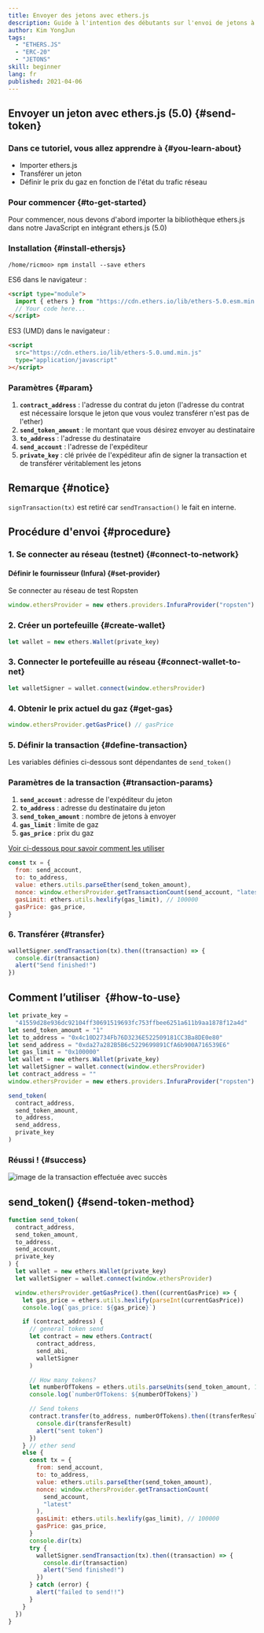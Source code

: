 ```yaml
---
title: Envoyer des jetons avec ethers.js
description: Guide à l'intention des débutants sur l'envoi de jetons à l'aide d'ether.js.
author: Kim YongJun
tags:
  - "ETHERS.JS"
  - "ERC-20"
  - "JETONS"
skill: beginner
lang: fr
published: 2021-04-06
---
```


## Envoyer un jeton avec ethers.js (5.0) {#send-token}

### Dans ce tutoriel, vous allez apprendre à {#you-learn-about}

- Importer ethers.js
- Transférer un jeton
- Définir le prix du gaz en fonction de l'état du trafic réseau

### Pour commencer {#to-get-started}

Pour commencer, nous devons d'abord importer la bibliothèque ethers.js dans notre JavaScript en intégrant ethers.js (5.0)

### Installation {#install-ethersjs}

```shell
/home/ricmoo> npm install --save ethers
```

ES6 dans le navigateur :

```html
<script type="module">
  import { ethers } from "https://cdn.ethers.io/lib/ethers-5.0.esm.min.js"
  // Your code here...
</script>
```

ES3 (UMD) dans le navigateur :

```html
<script
  src="https://cdn.ethers.io/lib/ethers-5.0.umd.min.js"
  type="application/javascript"
></script>
```

### Paramètres {#param}

1. **`contract_address`** : l'adresse du contrat du jeton (l'adresse du contrat est nécessaire lorsque le jeton que vous voulez transférer n'est pas de l'ether)
2. **`send_token_amount`** : le montant que vous désirez envoyer au destinataire
3. **`to_address`** : l'adresse du destinataire
4. **`send_account`** : l'adresse de l'expéditeur
5. **`private_key`** : clé privée de l'expéditeur afin de signer la transaction et de transférer véritablement les jetons

## Remarque {#notice}

`signTransaction(tx)` est retiré car `sendTransaction()` le fait en interne.

## Procédure d'envoi {#procedure}

### 1. Se connecter au réseau (testnet) {#connect-to-network}

#### Définir le fournisseur (Infura) {#set-provider}

Se connecter au réseau de test Ropsten

```javascript
window.ethersProvider = new ethers.providers.InfuraProvider("ropsten")
```

### 2. Créer un portefeuille {#create-wallet}

```javascript
let wallet = new ethers.Wallet(private_key)
```

### 3. Connecter le portefeuille au réseau {#connect-wallet-to-net}

```javascript
let walletSigner = wallet.connect(window.ethersProvider)
```

### 4. Obtenir le prix actuel du gaz {#get-gas}

```javascript
window.ethersProvider.getGasPrice() // gasPrice
```

### 5. Définir la transaction {#define-transaction}

Les variables définies ci-dessous sont dépendantes de `send_token()`

### Paramètres de la transaction {#transaction-params}

1. **`send_account`** : adresse de l'expéditeur du jeton
2. **`to_address`** : adresse du destinataire du jeton
3. **`send_token_amount`** : nombre de jetons à envoyer
4. **`gas_limit`** : limite de gaz
5. **`gas_price`** : prix du gaz

[Voir ci-dessous pour savoir comment les utiliser](#how-to-use)

```javascript
const tx = {
  from: send_account,
  to: to_address,
  value: ethers.utils.parseEther(send_token_amount),
  nonce: window.ethersProvider.getTransactionCount(send_account, "latest"),
  gasLimit: ethers.utils.hexlify(gas_limit), // 100000
  gasPrice: gas_price,
}
```

### 6. Transférer {#transfer}

```javascript
walletSigner.sendTransaction(tx).then((transaction) => {
  console.dir(transaction)
  alert("Send finished!")
})
```

## Comment l’utiliser  {#how-to-use}

```javascript
let private_key =
  "41559d28e936dc92104ff30691519693fc753ffbee6251a611b9aa1878f12a4d"
let send_token_amount = "1"
let to_address = "0x4c10D2734Fb76D3236E522509181CC3Ba8DE0e80"
let send_address = "0xda27a282B5B6c5229699891CfA6b900A716539E6"
let gas_limit = "0x100000"
let wallet = new ethers.Wallet(private_key)
let walletSigner = wallet.connect(window.ethersProvider)
let contract_address = ""
window.ethersProvider = new ethers.providers.InfuraProvider("ropsten")

send_token(
  contract_address,
  send_token_amount,
  to_address,
  send_address,
  private_key
)
```

### Réussi ! {#success}

![image de la transaction effectuée avec succès](./successful-transaction.png)

## send_token() {#send-token-method}

```javascript
function send_token(
  contract_address,
  send_token_amount,
  to_address,
  send_account,
  private_key
) {
  let wallet = new ethers.Wallet(private_key)
  let walletSigner = wallet.connect(window.ethersProvider)

  window.ethersProvider.getGasPrice().then((currentGasPrice) => {
    let gas_price = ethers.utils.hexlify(parseInt(currentGasPrice))
    console.log(`gas_price: ${gas_price}`)

    if (contract_address) {
      // general token send
      let contract = new ethers.Contract(
        contract_address,
        send_abi,
        walletSigner
      )

      // How many tokens?
      let numberOfTokens = ethers.utils.parseUnits(send_token_amount, 18)
      console.log(`numberOfTokens: ${numberOfTokens}`)

      // Send tokens
      contract.transfer(to_address, numberOfTokens).then((transferResult) => {
        console.dir(transferResult)
        alert("sent token")
      })
    } // ether send
    else {
      const tx = {
        from: send_account,
        to: to_address,
        value: ethers.utils.parseEther(send_token_amount),
        nonce: window.ethersProvider.getTransactionCount(
          send_account,
          "latest"
        ),
        gasLimit: ethers.utils.hexlify(gas_limit), // 100000
        gasPrice: gas_price,
      }
      console.dir(tx)
      try {
        walletSigner.sendTransaction(tx).then((transaction) => {
          console.dir(transaction)
          alert("Send finished!")
        })
      } catch (error) {
        alert("failed to send!!")
      }
    }
  })
}
```
